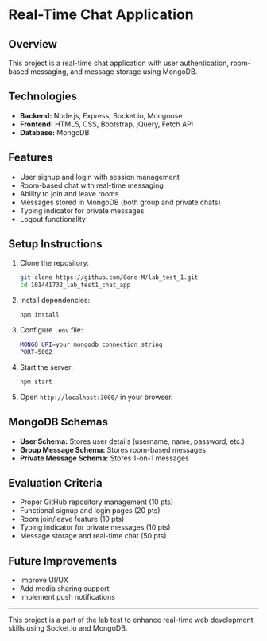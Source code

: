 # Real-Time Chat Application

## Overview
This project is a real-time chat application with user authentication, room-based messaging, and message storage using MongoDB.

## Technologies
- **Backend:** Node.js, Express, Socket.io, Mongoose
- **Frontend:** HTML5, CSS, Bootstrap, jQuery, Fetch API
- **Database:** MongoDB

## Features
- User signup and login with session management
- Room-based chat with real-time messaging
- Ability to join and leave rooms
- Messages stored in MongoDB (both group and private chats)
- Typing indicator for private messages
- Logout functionality

## Setup Instructions
1. Clone the repository:
   ```sh
   git clone https://github.com/Gone-M/lab_test_1.git
   cd 101441732_lab_test1_chat_app
   ```
2. Install dependencies:
   ```sh
   npm install
   ```
3. Configure `.env` file:
   ```sh
   MONGO_URI=your_mongodb_connection_string
   PORT=5002
   ```
4. Start the server:
   ```sh
   npm start
   ```
5. Open `http://localhost:3000/` in your browser.

## MongoDB Schemas
- **User Schema:** Stores user details (username, name, password, etc.)
- **Group Message Schema:** Stores room-based messages
- **Private Message Schema:** Stores 1-on-1 messages

## Evaluation Criteria
- Proper GitHub repository management (10 pts)
- Functional signup and login pages (20 pts)
- Room join/leave feature (10 pts)
- Typing indicator for private messages (10 pts)
- Message storage and real-time chat (50 pts)

## Future Improvements
- Improve UI/UX
- Add media sharing support
- Implement push notifications

---
This project is a part of the lab test to enhance real-time web development skills using Socket.io and MongoDB.

